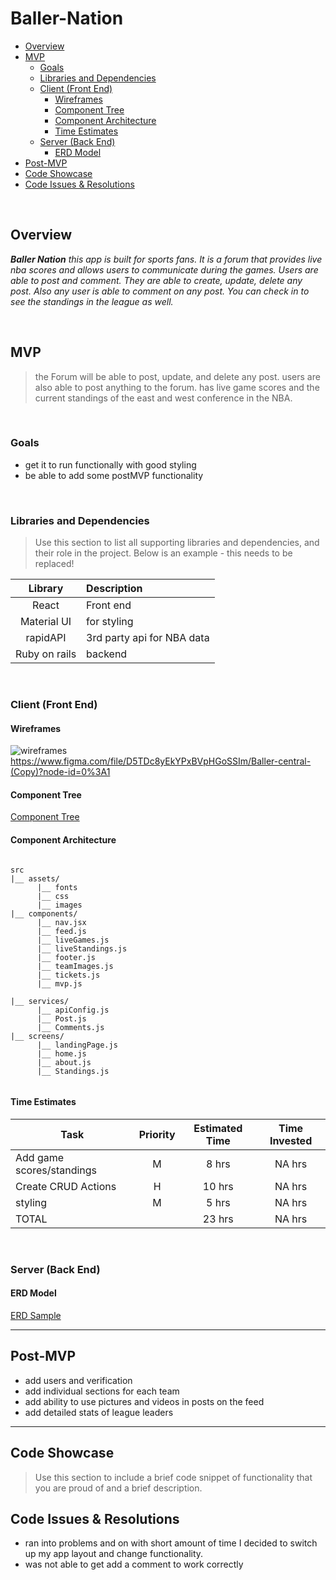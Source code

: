 # Baller-Nation

- [Overview](#overview)
- [MVP](#mvp)
  - [Goals](#goals)
  - [Libraries and Dependencies](#libraries-and-dependencies)
  - [Client (Front End)](#client-front-end)
    - [Wireframes](#wireframes)
    - [Component Tree](#component-tree)
    - [Component Architecture](#component-architecture)
    - [Time Estimates](#time-estimates)
  - [Server (Back End)](#server-back-end)
    - [ERD Model](#erd-model)
- [Post-MVP](#post-mvp)
- [Code Showcase](#code-showcase)
- [Code Issues & Resolutions](#code-issues--resolutions)

<br>

## Overview

_**Baller Nation** this app is built for sports fans. It is a forum that provides live nba scores and allows users to communicate during the games. Users are able to post and comment. They are able to create, update, delete any post. Also any user is able to comment on any post. You can check in to see the standings in the league as well._


<br>

## MVP

> the Forum will be able to post, update, and delete any post. users are also able to post anything to the forum. has live game scores and the current standings of the east and west conference in the NBA.

<br>

### Goals

- get it to run functionally with good styling
- be able to add some postMVP functionality


<br>

### Libraries and Dependencies

> Use this section to list all supporting libraries and dependencies, and their role in the project. Below is an example - this needs to be replaced!

|     Library      | Description                                |
| :--------------: | :----------------------------------------- |
|      React       | Front end |
|   Material UI    | for styling |
|   rapidAPI  | 3rd party api for NBA data |
|   Ruby on rails  | backend |

<br>

### Client (Front End)

#### Wireframes

![wireframes](https://www.figma.com/file/D5TDc8yEkYPxBVpHGoSSIm/Baller-central-(Copy)?node-id=0%3A1)
https://www.figma.com/file/D5TDc8yEkYPxBVpHGoSSIm/Baller-central-(Copy)?node-id=0%3A1


#### Component Tree


[Component Tree](https://drive.google.com/file/d/1nFlXT6LGpE6D_wnoA0W-7QxJ0IoGhcPl/view?usp=sharing)

#### Component Architecture

``` structure

src
|__ assets/
      |__ fonts
      |__ css
      |__ images
|__ components/
      |__ nav.jsx
      |__ feed.js
      |__ liveGames.js
      |__ liveStandings.js
      |__ footer.js
      |__ teamImages.js
      |__ tickets.js
      |__ mvp.js
      
|__ services/
      |__ apiConfig.js
      |__ Post.js
      |__ Comments.js
|__ screens/
      |__ landingPage.js
      |__ home.js
      |__ about.js
      |__ Standings.js
      

```

#### Time Estimates


| Task                | Priority | Estimated Time | Time Invested | 
| ------------------- | :------: | :------------: | :-----------: | 
| Add game scores/standings   |    M     |     8 hrs      |     NA hrs     |  
| Create CRUD Actions |    H     |     10 hrs      |     NA hrs     |   
| styling             |   M      |      5 hrs    |     NA hrs      |
| TOTAL               |          |     23 hrs      |     NA hrs     | 



<br>

### Server (Back End)

#### ERD Model


[ERD Sample](https://imgur.com/gA0I5zE)
<br>

***

## Post-MVP

- add users and verification
- add individual sections for each team
- add ability to use pictures and videos in posts on the feed
- add detailed stats of league leaders

***

## Code Showcase

> Use this section to include a brief code snippet of functionality that you are proud of and a brief description.

## Code Issues & Resolutions

- ran into problems and on with short amount of time I decided to switch up my app layout and change functionality. 
- was not able to get add a comment to work correctly
